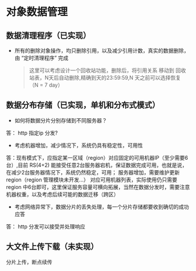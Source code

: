 # 对象数据管理

## 数据清理程序（已实现）

* 所有的删除对象操作，均只删除引用，以及减少引用计数，真实的数据删除，由 “定时清理程序” 完成

  > 这里可以考虑设计一个回收站功能，删除后，将引用关系 移动到 回收站表，N天后自动删除,精确到天的23:59:59,N 天之前可以选择恢复 （N = 7 day）

## 数据分布存储（已实现，单机和分布式模式）

* 如何将数据分片分别存储到不同服务器？

答： http 指定ip 分发?

* 考虑机器增加，减少情况下，系统仍具有稳定性，可用性

答：现有模式下，应指定某一区域（region）对应固定的可用机器IP（至少需要6台）,目前 RS\(4+2\) 能接受任意2台服务器宕机，保证数据完成可用，也就是说，在减少2台服务器情况下，系统仍然稳定，可用； 服务器增加，需要维护更新 region（region 管理模块未开发...） 对应可用机器列表，实际使用仍只需要 region 中6台即可，这里保证服务容量可横向拓展，当然在数据分发时，需要注意机器权重，以及考虑后续可能的数据迁移（跨区）

* 考虑网络异常下，数据分片的丢失处理，每一个分片存储都要收到确切的成功应答

答： http 分发可以接受并处理响应

## 大文件上传下载（未实现）

分片上传，断点续传

